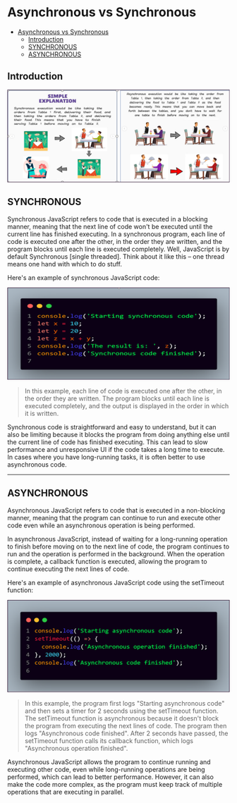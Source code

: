 # Asynchronous vs Synchronous

- [Asynchronous vs Synchronous](#asynchronous-vs-synchronous)
  - [Introduction](#introduction)
  - [SYNCHRONOUS](#synchronous)
  - [ASYNCHRONOUS](#asynchronous)

## Introduction

![Alt text](images/synch-asynch.png)

## SYNCHRONOUS

Synchronous JavaScript refers to code that is executed in a blocking manner, meaning that the next line of code won't be executed until the current line has finished executing. In a synchronous program, each line of code is executed one after the other, in the order they are written, and the program blocks until each line is executed completely.
Well, JavaScript is by default Synchronous [single threaded]. Think about it like this – one thread means one hand with which to do stuff.

Here's an example of synchronous JavaScript code:

![Alt text](images/synchronous.png)

> In this example, each line of code is executed one after the other, in the order they are written. The program blocks until each line is executed completely, and the output is displayed in the order in which it is written.

Synchronous code is straightforward and easy to understand, but it can also be limiting because it blocks the program from doing anything else until the current line of code has finished executing. This can lead to slow performance and unresponsive UI if the code takes a long time to execute. In cases where you have long-running tasks, it is often better to use asynchronous code.

---

## ASYNCHRONOUS

Asynchronous JavaScript refers to code that is executed in a non-blocking manner, meaning that the program can continue to run and execute other code even while an asynchronous operation is being performed.

In asynchronous JavaScript, instead of waiting for a long-running operation to finish before moving on to the next line of code, the program continues to run and the operation is performed in the background. When the operation is complete, a callback function is executed, allowing the program to continue executing the next lines of code.

Here's an example of asynchronous JavaScript code using the setTimeout function:

![Alt text](images/asynchronous.png)

> In this example, the program first logs "Starting asynchronous code" and then sets a timer for 2 seconds using the setTimeout function. The setTimeout function is asynchronous because it doesn't block the program from executing the next lines of code. The program then logs "Asynchronous code finished". After 2 seconds have passed, the setTimeout function calls its callback function, which logs "Asynchronous operation finished".

Asynchronous JavaScript allows the program to continue running and executing other code, even while long-running operations are being performed, which can lead to better performance. However, it can also make the code more complex, as the program must keep track of multiple operations that are executing in parallel.
